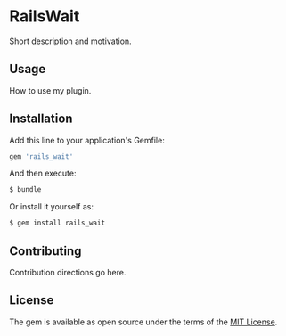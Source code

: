 # RailsWait
Short description and motivation.

## Usage
How to use my plugin.

## Installation
Add this line to your application's Gemfile:

```ruby
gem 'rails_wait'
```

And then execute:
```bash
$ bundle
```

Or install it yourself as:
```bash
$ gem install rails_wait
```

## Contributing
Contribution directions go here.

## License
The gem is available as open source under the terms of the [MIT License](https://opensource.org/licenses/MIT).
